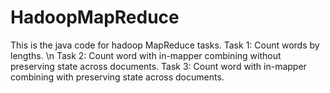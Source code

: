 # HadoopMapReduce
This is the java code for hadoop MapReduce tasks.
Task 1: Count words by lengths. \\n
Task 2: Count word with in-mapper combining without preserving state across documents.
Task 3: Count word with in-mapper combining with preserving state across documents.
